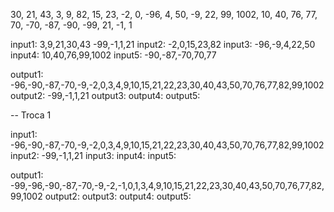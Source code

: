30, 21, 43, 3, 9, 82, 15, 23, -2, 0, -96, 4, 50, -9, 22, 99, 1002, 10, 40, 76, 77, 70, -70, -87, -90, -99, 21, -1, 1

input1: 3,9,21,30,43 -99,-1,1,21 
input2: -2,0,15,23,82 
input3: -96,-9,4,22,50 
input4: 10,40,76,99,1002 
input5: -90,-87,-70,70,77 

output1: -96,-90,-87,-70,-9,-2,0,3,4,9,10,15,21,22,23,30,40,43,50,70,76,77,82,99,1002
output2: -99,-1,1,21
output3:
output4:
output5:

-- Troca 1

input1: -96,-90,-87,-70,-9,-2,0,3,4,9,10,15,21,22,23,30,40,43,50,70,76,77,82,99,1002
input2: -99,-1,1,21
input3:
input4:
input5:

output1: -99,-96,-90,-87,-70,-9,-2,-1,0,1,3,4,9,10,15,21,22,23,30,40,43,50,70,76,77,82,99,1002
output2:
output3:
output4:
output5: